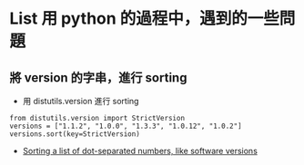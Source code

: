 # List 用 python 的過程中，遇到的一些問題
## 將 version 的字串，進行 sorting
  * 用 distutils.version 進行 sorting
```
from distutils.version import StrictVersion
versions = ["1.1.2", "1.0.0", "1.3.3", "1.0.12", "1.0.2"]
versions.sort(key=StrictVersion)
```
  * [Sorting a list of dot-separated numbers, like software versions](https://stackoverflow.com/questions/2574080/sorting-a-list-of-dot-separated-numbers-like-software-versions)
